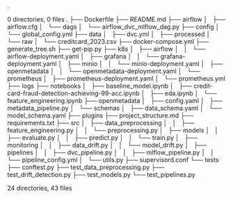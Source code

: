 .

0 directories, 0 files
.
├── Dockerfile
├── README.md
├── airflow
│   ├── airflow.cfg
│   └── dags
│       └── airflow_dvc_mlflow_dag.py
├── config
│   └── global_config.yml
├── data
│   ├── dvc.yml
│   ├── processed
│   └── raw
│       └── creditcard_2023.csv
├── docker-compose.yml
├── generate_tree.sh
├── get-pip.py
├── k8s
│   ├── airflow
│   │   └── airflow-deployment.yaml
│   ├── grafana
│   │   └── grafana-deployment.yaml
│   ├── minio
│   │   └── minio-deployment.yaml
│   ├── openmetadata
│   │   └── openmetadata-deployment.yaml
│   └── prometheus
│       ├── prometheus-deployment.yaml
│       └── prometheus.yml
├── logs
├── notebooks
│   ├── baseline_model.ipynb
│   ├── credit-card-fraud-detection-achieving-99-acc.ipynb
│   ├── eda.ipynb
│   └── feature_engineering.ipynb
├── openmetadata
│   ├── config.yaml
│   ├── metadata_pipeline.py
│   └── schemas
│       ├── data_schema.yaml
│       └── model_schema.yaml
├── plugins
├── project_structure.md
├── requirements.txt
├── src
│   ├── data_preprocessing
│   │   ├── feature_engineering.py
│   │   └── preprocessing.py
│   ├── models
│   │   ├── evaluate.py
│   │   ├── predict.py
│   │   └── train.py
│   ├── monitoring
│   │   ├── data_drift.py
│   │   └── model_drift.py
│   ├── pipelines
│   │   ├── dvc_pipeline.py
│   │   ├── mlflow_pipeline.py
│   │   └── pipeline_config.yml
│   └── utils.py
├── supervisord.conf
└── tests
    ├── conftest.py
    ├── test_data_preprocessing.py
    ├── test_drift_detection.py
    ├── test_models.py
    └── test_pipelines.py

24 directories, 43 files
